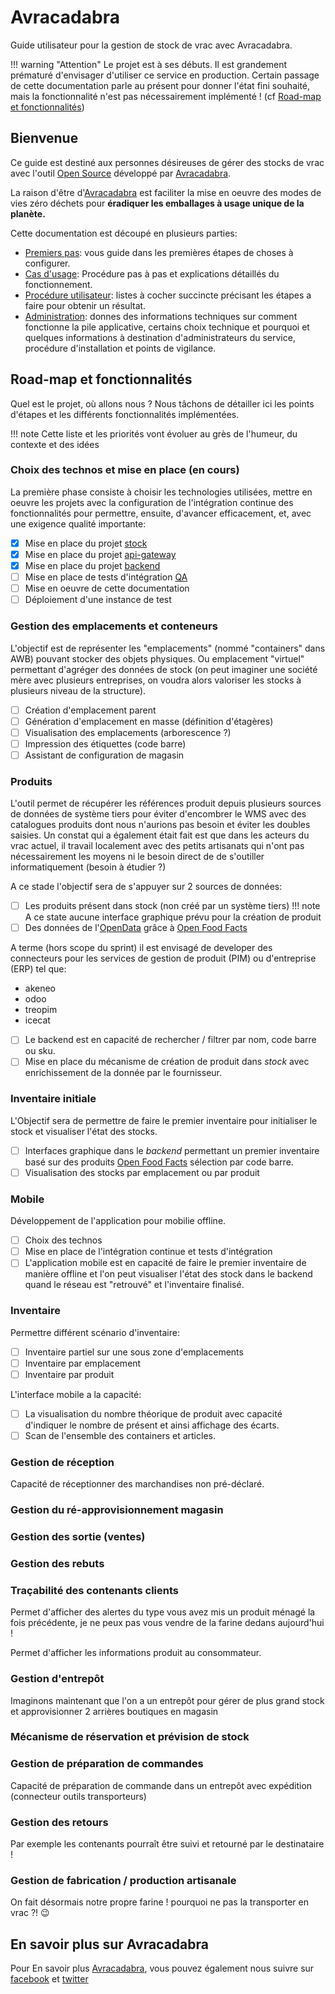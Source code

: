 # Avracadabra

Guide utilisateur pour la gestion de stock de vrac avec Avracadabra.

!!! warning "Attention"
    Le projet est à ses débuts. Il est grandement prématuré d'envisager d'utiliser
    ce service en production. Certain passage de cette documentation parle au
    présent pour donner l'état fini souhaité, mais la fonctionnalité n'est
    pas nécessairement implémenté ! (cf [Road-map et fonctionnalités](./#road-map-et-fonctionnalites))

## Bienvenue

Ce guide est destiné aux personnes désireuses de gérer des stocks de vrac avec
l'outil [Open Source](https://fr.wikipedia.org/wiki/Open_source) développé par
[Avracadabra](https://github.com/avracadabra). 

La raison d'être d'[Avracadabra](https://www.avracadabra.fr) est faciliter la
mise en oeuvre des modes de vies zéro déchets pour **éradiquer les emballages à
usage unique de la planète.**

Cette documentation est découpé en plusieurs parties:

* [Premiers pas](initialisation/): vous guide dans les premières étapes
de choses à configurer.
* [Cas d'usage](cas_usages/): Procédure pas à pas et explications détaillés
du fonctionnement.
* [Procédure utilisateur](procedures/): listes à cocher succincte précisant
les étapes a faire pour obtenir un résultat. 
* [Administration](architecture/): donnes des informations techniques
sur comment fonctionne la pile applicative, certains choix technique et
pourquoi et quelques informations à destination d'administrateurs du service,
procédure d'installation et points de vigilance.

## Road-map et fonctionnalités

Quel est le projet, où allons nous ? Nous tâchons de détailler ici les points
d'étapes et les différents fonctionnalités implémentées.

!!! note
    Cette liste et les priorités vont évoluer au grès de l'humeur, du contexte
    et des idées 

### Choix des technos et mise en place (en cours)

La première phase consiste à choisir les technologies utilisées, mettre en
oeuvre les projets avec la configuration de l'intégration continue des
fonctionnalités pour permettre, ensuite, d'avancer efficacement, et, avec
une exigence qualité importante:

- [x] Mise en place du projet [stock](/architecture/architecture/#stock)
- [x] Mise en place du projet [api-gateway](/architecture/architecture/#api-gateway)
- [x] Mise en place du projet [backend](/architecture/architecture/#backend)
- [ ] Mise en place de tests d'intégration [QA](/architecture/architecture/#assurance-qualite)
- [ ] Mise en oeuvre de cette documentation
- [ ] Déploiement d'une instance de test

### Gestion des emplacements et conteneurs

L'objectif est de représenter les "emplacements" (nommé "containers" dans AWB)
pouvant stocker des objets physiques. Ou emplacement "virtuel" permettant
d'agréger des données de stock (on peut imaginer une société mère avec plusieurs
entreprises, on voudra alors valoriser les stocks à plusieurs niveau
de la structure).

- [ ] Création d'emplacement parent
- [ ] Génération d'emplacement en masse (définition d'étagères)
- [ ] Visualisation des emplacements (arborescence  ?)
- [ ] Impression des étiquettes (code barre)
- [ ] Assistant de configuration de magasin

### Produits

L'outil permet de récupérer les références produit depuis plusieurs sources
de données de système tiers pour éviter d'encombrer le WMS avec des catalogues
produits dont nous n'aurions pas besoin et éviter les doubles saisies. Un constat
qui a également était fait est que dans les acteurs du vrac actuel, il travail
localement avec des petits artisanats qui n'ont pas nécessairement les moyens ni
le besoin direct de de s'outiller informatiquement (besoin à étudier ?)


A ce stade l'objectif sera de s'appuyer sur 2 sources de données:
 - [ ] Les produits présent dans stock (non créé par un système tiers)
       !!! note
           A ce state aucune interface graphique prévu pour la création de produit
 - [ ] Des données de l'[OpenData](
https://fr.wikipedia.org/wiki/Donn%C3%A9es_ouvertes) grâce à
[Open Food Facts](openfoodfacts.org)

A terme (hors scope du sprint) il est envisagé de developer des connecteurs pour
les services de gestion de produit (PIM) ou d'entreprise (ERP) tel que:
- akeneo
- odoo
- treopim
- icecat

- [ ] Le backend est en capacité de rechercher / filtrer par nom, code barre ou sku.
- [ ] Mise en place du mécanisme de création de produit dans *stock* avec enrichissement
      de la donnée par le fournisseur.

### Inventaire initiale

L'Objectif sera de permettre de faire le premier inventaire pour initialiser
le stock et visualiser l'état des stocks.

- [ ] Interfaces graphique dans le *backend* permettant un premier inventaire
      basé sur des produits [Open Food Facts](openfoodfacts.org) sélection par
      code barre.
- [ ] Visualisation des stocks par emplacement ou par produit

### Mobile

Développement de l'application pour mobilie offline.

- [ ] Choix des technos
- [ ] Mise en place de l'intégration continue et tests d'intégration
- [ ] L'application mobile est en capacité de faire le premier inventaire
      de manière offline et l'on peut visualiser l'état des stock dans le backend
      quand le réseau est "retrouvé" et l'inventaire finalisé.

### Inventaire

Permettre différent scénario d'inventaire:

- [ ] Inventaire partiel sur une sous zone d'emplacements
- [ ] Inventaire par emplacement
- [ ] Inventaire par produit

L'interface mobile a la capacité:

- [ ] La visualisation du nombre théorique de produit avec capacité d'indiquer
      le nombre de présent et ainsi affichage des écarts.
- [ ] Scan de l'ensemble des containers et articles.

### Gestion de réception

Capacité de réceptionner des marchandises non pré-déclaré.

### Gestion du ré-approvisionnement magasin

### Gestion des sortie (ventes)

### Gestion des rebuts

### Traçabilité des contenants clients

Permet d'afficher des alertes du type vous avez mis un produit ménagé la fois
précédente, je ne peux pas vous vendre de la farine dedans aujourd'hui !

Permet d'afficher les informations produit au consommateur.

### Gestion d'entrepôt

Imaginons maintenant que l'on a un entrepôt pour gérer de plus grand stock
et approvisionner 2 arrières boutiques en magasin

### Mécanisme de réservation et prévision de stock


### Gestion de préparation de commandes

Capacité de préparation de commande dans un entrepôt avec expédition (connecteur
outils transporteurs)

### Gestion des retours

Par exemple les contenants pourraît être suivi et retourné par le destinataire !

### Gestion de fabrication / production artisanale

On fait désormais notre propre farine ! pourquoi ne pas la transporter en
vrac ?! :wink:


## En savoir plus sur Avracadabra

Pour En savoir plus [Avracadabra](https://www.avracadabra.fr), vous pouvez
également nous suivre sur
[facebook](https://www.facebook.com/Avracadabra-825697851127286) et 
[twitter](https://twitter.com/avracadabra1)
